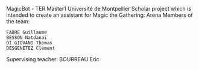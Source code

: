 MagicBot - TER Master1 Université de Montpellier
Scholar project which is intended to create an assistant for Magic the Gathering: Arena
Members of the team:

	FABRE Guillaume
	BESSON Natdanaï
	DI GIOVANI Thomas
	DESGENETEZ Clément

Supervising teacher: BOURREAU Eric